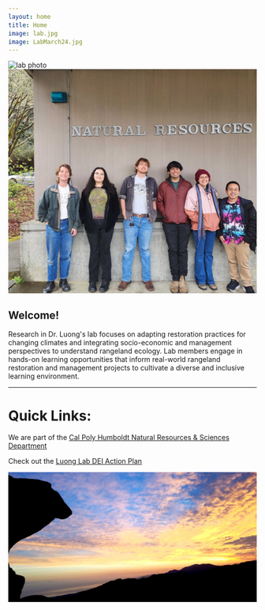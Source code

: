 ```yaml
---
layout: home
title: Home
image: lab.jpg
image: LabMarch24.jpg
---
```

![lab photo](/assets/img/lab.jpg)
![Updated lab photo](/assets/img/LabMarch24.jpg)

Welcome! 
---
Research in Dr. Luong's lab focuses on adapting restoration practices for changing climates and integrating socio-economic and management perspectives to understand rangeland ecology. Lab members engage in hands-on learning opportunities that inform real-world rangeland restoration and management projects to cultivate a diverse and inclusive learning environment. 

---
# Quick Links:

We are part of the [Cal Poly Humboldt Natural Resources & Sciences Department](https://cnrs.humboldt.edu/)

Check out the [Luong Lab DEI Action Plan](https://docs.google.com/document/d/1RVHRP_jJqwDWBOIRaE78yCK5Q4iO7_UxVKMFNqwbh6c/edit?usp=sharing)

![Sunset Photo](/assets/img/about-page.jpg)




